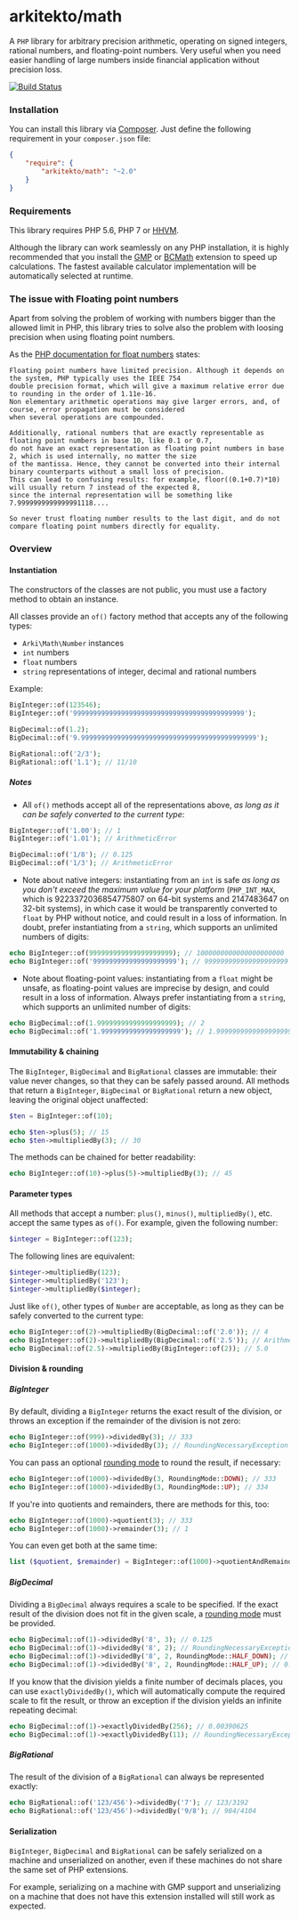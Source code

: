 # arkitekto/math

A `PHP` library for arbitrary precision arithmetic, operating on signed integers, rational numbers, and floating-point numbers. 
Very useful when you need easier handling of large numbers inside financial application without precision loss.

[![Build Status](https://secure.travis-ci.org/arkitekto/math.svg?branch=2.0)](http://travis-ci.org/arkitekto/math?branch=2.0)

### Installation

You can install this library via [Composer](https://getcomposer.org/). Just define the following requirement in your `composer.json` file:

```json
{
    "require": {
        "arkitekto/math": "~2.0"
    }
}
```

### Requirements

This library requires PHP 5.6, PHP 7 or [HHVM](http://hhvm.com/).

Although the library can work seamlessly on any PHP installation, it is highly recommended that you install the
[GMP](http://php.net/manual/en/book.gmp.php) or [BCMath](http://php.net/manual/en/book.bc.php) extension
to speed up calculations. The fastest available calculator implementation will be automatically selected at runtime.

### The issue with Floating point numbers

Apart from solving the problem of working with numbers bigger than the allowed limit in PHP, this library tries to solve
also the problem with loosing precision when using floating point numbers. 

As the [PHP documentation for float numbers](http://php.net/manual/en/language.types.float.php) states:

```
Floating point numbers have limited precision. Although it depends on the system, PHP typically uses the IEEE 754 
double precision format, which will give a maximum relative error due to rounding in the order of 1.11e-16. 
Non elementary arithmetic operations may give larger errors, and, of course, error propagation must be considered 
when several operations are compounded.

Additionally, rational numbers that are exactly representable as floating point numbers in base 10, like 0.1 or 0.7, 
do not have an exact representation as floating point numbers in base 2, which is used internally, no matter the size 
of the mantissa. Hence, they cannot be converted into their internal binary counterparts without a small loss of precision. 
This can lead to confusing results: for example, floor((0.1+0.7)*10) will usually return 7 instead of the expected 8, 
since the internal representation will be something like 7.9999999999999991118....

So never trust floating number results to the last digit, and do not compare floating point numbers directly for equality.
```

### Overview

#### Instantiation

The constructors of the classes are not public, you must use a factory method to obtain an instance.

All classes provide an `of()` factory method that accepts any of the following types:

- `Arki\Math\Number` instances
- `int` numbers
- `float` numbers
- `string` representations of integer, decimal and rational numbers

Example:

```php
BigInteger::of(123546);
BigInteger::of('9999999999999999999999999999999999999999999');

BigDecimal::of(1.2);
BigDecimal::of('9.99999999999999999999999999999999999999999999');

BigRational::of('2/3');
BigRational::of('1.1'); // 11/10
```


##### Notes

 - All `of()` methods accept all of the representations above, *as long as it can be safely converted to
the current type*:

```php
BigInteger::of('1.00'); // 1
BigInteger::of('1.01'); // ArithmeticError

BigDecimal::of('1/8'); // 0.125
BigDecimal::of('1/3'); // ArithmeticError
```

 - Note about native integers: instantiating from an `int` is safe *as long as you don't exceed the maximum
value for your platform* (`PHP_INT_MAX`, which is 9223372036854775807 on 64-bit systems and 2147483647 on 32-bit systems),
in which case it would be transparently converted to `float` by PHP without notice, and could result in a loss of 
information. In doubt, prefer instantiating from a `string`, which supports an unlimited numbers of digits:

```php
echo BigInteger::of(999999999999999999999); // 1000000000000000000000
echo BigInteger::of('999999999999999999999'); // 999999999999999999999
```

 - Note about floating-point values: instantiating from a `float` might be unsafe, as floating-point values are
imprecise by design, and could result in a loss of information. Always prefer instantiating from a `string`, which
supports an unlimited number of digits:

```php
echo BigDecimal::of(1.99999999999999999999); // 2
echo BigDecimal::of('1.99999999999999999999'); // 1.99999999999999999999
```

#### Immutability & chaining

The `BigInteger`, `BigDecimal` and `BigRational` classes are immutable: their value never changes,
so that they can be safely passed around. All methods that return a `BigInteger`, `BigDecimal` or `BigRational`
return a new object, leaving the original object unaffected:

```php
$ten = BigInteger::of(10);

echo $ten->plus(5); // 15
echo $ten->multipliedBy(3); // 30
```

The methods can be chained for better readability:

```php
echo BigInteger::of(10)->plus(5)->multipliedBy(3); // 45
```

#### Parameter types

All methods that accept a number: `plus()`, `minus()`, `multipliedBy()`, etc. accept the same types as `of()`.
For example, given the following number:

```php
$integer = BigInteger::of(123);
```

The following lines are equivalent:

```php
$integer->multipliedBy(123);
$integer->multipliedBy('123');
$integer->multipliedBy($integer);
```

Just like `of()`, other types of `Number` are acceptable, as long as they can be safely converted to the current type:

```php
echo BigInteger::of(2)->multipliedBy(BigDecimal::of('2.0')); // 4
echo BigInteger::of(2)->multipliedBy(BigDecimal::of('2.5')); // ArithmeticError
echo BigDecimal::of(2.5)->multipliedBy(BigInteger::of(2)); // 5.0
```

#### Division & rounding

##### BigInteger

By default, dividing a `BigInteger` returns the exact result of the division, or throws an exception if the remainder
of the division is not zero:

```php
echo BigInteger::of(999)->dividedBy(3); // 333
echo BigInteger::of(1000)->dividedBy(3); // RoundingNecessaryException
```

You can pass an optional [rounding mode](./src/RoundingMode.php) to round the result, if necessary:

```php
echo BigInteger::of(1000)->dividedBy(3, RoundingMode::DOWN); // 333
echo BigInteger::of(1000)->dividedBy(3, RoundingMode::UP); // 334
```

If you're into quotients and remainders, there are methods for this, too:

```php
echo BigInteger::of(1000)->quotient(3); // 333
echo BigInteger::of(1000)->remainder(3); // 1
```

You can even get both at the same time:

```php
list ($quotient, $remainder) = BigInteger::of(1000)->quotientAndRemainder(3);
```

##### BigDecimal

Dividing a `BigDecimal` always requires a scale to be specified. If the exact result of the division does not fit in
the given scale, a [rounding mode](./src/RoundingMode.php) must be provided.

```php
echo BigDecimal::of(1)->dividedBy('8', 3); // 0.125
echo BigDecimal::of(1)->dividedBy('8', 2); // RoundingNecessaryException
echo BigDecimal::of(1)->dividedBy('8', 2, RoundingMode::HALF_DOWN); // 0.12
echo BigDecimal::of(1)->dividedBy('8', 2, RoundingMode::HALF_UP); // 0.13
```

If you know that the division yields a finite number of decimals places, you can use `exactlyDividedBy()`, which will
automatically compute the required scale to fit the result, or throw an exception if the division yields an infinite
repeating decimal:

```php
echo BigDecimal::of(1)->exactlyDividedBy(256); // 0.00390625
echo BigDecimal::of(1)->exactlyDividedBy(11); // RoundingNecessaryException
```

##### BigRational

The result of the division of a `BigRational` can always be represented exactly:

```php
echo BigRational::of('123/456')->dividedBy('7'); // 123/3192
echo BigRational::of('123/456')->dividedBy('9/8'); // 984/4104
```

#### Serialization

`BigInteger`, `BigDecimal` and `BigRational` can be safely serialized on a machine and unserialized on another,
even if these machines do not share the same set of PHP extensions.

For example, serializing on a machine with GMP support and unserializing on a machine that does not have this extension
installed will still work as expected.
